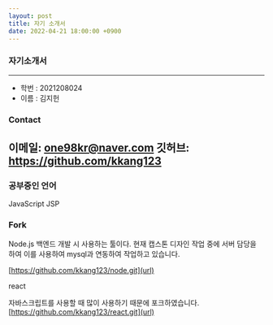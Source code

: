 ```yaml
---
layout: post
title: 자기 소개서
date: 2022-04-21 18:00:00 +0900
---
```




### **자기소개서**


--------
- 학번 : 2021208024
- 이름 : 김지헌

### Contact
이메일: one98kr@naver.com
깃허브: https://github.com/kkang123
---

### **공부중인 언어**

JavaScript
JSP


### **Fork**

Node.js
백엔드 개발 시 사용하는 툴이다.
현재 캡스톤 디자인 작업 중에 서버 담당을 하여 이를 사용하여 mysql과 연동하여 작업하고 있습니다.

[https://github.com/kkang123/node.git](url)

react

자바스크립트를 사용할 때 많이 사용하기 때문에 포크하였습니다.
[https://github.com/kkang123/react.git](url)
